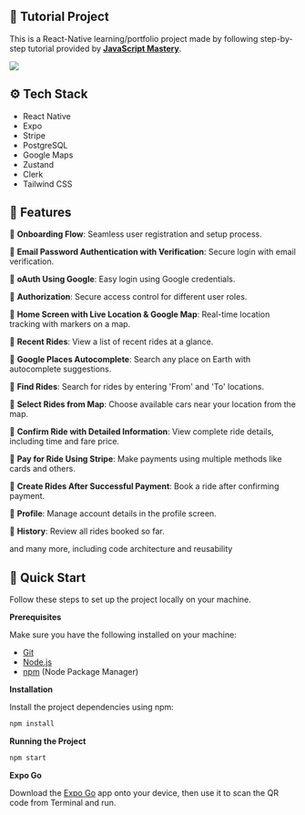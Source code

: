 ## 🚨 Tutorial Project

This is a React-Native learning/portfolio project made by following step-by-step tutorial provided by <a href="https://www.youtube.com/@javascriptmastery/videos" target="_blank"><b>JavaScript Mastery</b></a>. 

<a href="https://www.youtube.com/watch?v=kmy_YNhl0mw" target="_blank"><img src="https://github.com/sujatagunale/EasyRead/assets/151519281/1736fca5-a031-4854-8c09-bc110e3bc16d" /></a>

## <a name="tech-stack">⚙️ Tech Stack</a>

- React Native
- Expo
- Stripe
- PostgreSQL
- Google Maps
- Zustand
- Clerk
- Tailwind CSS

## <a name="features">🔋 Features</a>

🤩 **Onboarding Flow**: Seamless user registration and setup process.

🤩 **Email Password Authentication with Verification**: Secure login with email verification.

🤩 **oAuth Using Google**: Easy login using Google credentials.

🤩 **Authorization**: Secure access control for different user roles.

🤩 **Home Screen with Live Location & Google Map**: Real-time location tracking with markers on a map.

🤩 **Recent Rides**: View a list of recent rides at a glance.

🤩 **Google Places Autocomplete**: Search any place on Earth with autocomplete suggestions.

🤩 **Find Rides**: Search for rides by entering 'From' and 'To' locations.

🤩 **Select Rides from Map**: Choose available cars near your location from the map.

🤩 **Confirm Ride with Detailed Information**: View complete ride details, including time and fare price.

🤩 **Pay for Ride Using Stripe**: Make payments using multiple methods like cards and others.

🤩 **Create Rides After Successful Payment**: Book a ride after confirming payment.

🤩 **Profile**: Manage account details in the profile screen.

🤩 **History**: Review all rides booked so far.

and many more, including code architecture and reusability 

## <a name="quick-start">🤸 Quick Start</a>

Follow these steps to set up the project locally on your machine.

**Prerequisites**

Make sure you have the following installed on your machine:

- [Git](https://git-scm.com/)
- [Node.js](https://nodejs.org/en)
- [npm](https://www.npmjs.com/) (Node Package Manager)

**Installation**

Install the project dependencies using npm:

```bash
npm install
```

**Running the Project**

```bash
npm start
```

**Expo Go**

Download the [Expo Go](https://expo.dev/go) app onto your device, then use it to scan the QR code from Terminal and run.
